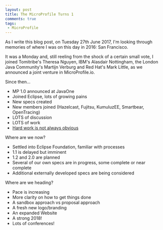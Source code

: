 ```yaml
---
layout: post
title: The MicroProfile Turns 1
comments: true
tags: 
 - MicroProfile
---
```


As I write this blog post, on Tuesday 27th June 2017, I'm looking through memories of where I was on this day in 2016: San Francisco.

It was a Monday and, still reeling from the shock of a certain small vote, I joined Tomitribe's Theresa Nguyen, IBM's Alasdair Nottingham, the London Java Community's Martijn Verburg and Red Hat's Mark Little, as we announced a joint venture in MicroProfile.io.

Since then...

* MP 1.0 announced at JavaOne
* Joined Eclipse, lots of growing pains
* New specs created
* New members joined (Hazelcast, Fujitsu, KumuluzEE, Smartbear, OpenTracing)
* LOTS of discussion
* LOTS of work
* [Hard work is not always obvious](https://twitter.com/katharineCodes/status/879302449152098304)

Where are we now?

* Settled into Eclipse Foundation, familiar with processes
* 1.1 is delayed but imminent
* 1.2 and 2.0 are planned
* Several of our own specs are in progress, some complete or near complete
* Additional externally developed specs are being considered

Where are we heading?

* Pace is increasing
* More clarity on how to get things done
* A sandbox approach vs proposal approach
* A fresh new logo/branding
* An expanded Website
* A strong 2018!
* Lots of conferences!
